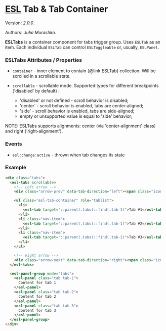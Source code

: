 # [ESL](h../../../) Tab & Tab Container

Version: *2.0.0*.

Authors: *Julia Murashko*.

<a name="intro"></a>

**ESLTabs** is a container component for tabs trigger group. Uses `ESLTab` as an item. Each individual `ESLTab` can
control
`ESLToggleable` or, usually, `ESLPanel`.

### ESLTabs Attributes / Properties

- `container` - inner element to contain {@link ESLTab} collection. Will be scrolled in a scrollable state.

- `scrollable` - scrollable mode. Supported types for different breakpoints ('disabled' by default) :
    - 'disabled' or not defined -  scroll behavior is disabled;
    - 'center' - scroll behavior is enabled, tabs are center-aligned;
    - 'side' - scroll behavior is enabled, tabs are side-aligned;
    - empty or unsupported value is equal to 'side' behavior;

NOTE: ESLTabs supports alignments: center (via 'center-alignment' class) and right ('right-alignment').

### Events

- `esl:change:active` - thrown when tab changes its state

### Example

```html
<div class="tabs">
  <esl-tabs scrollable>
    <!-- Left arrow -->
    <div class="arrow-prev" data-tab-direction="left"><span class="icon-arrow-prev"></span></div>

    <ul class="esl-tab-container" role="tablist">
      <li>
        <esl-tab target="::parent(.tabs)::find(.tab-1)">Tab #1</esl-tab>
      </li>
      <li class="nav-item">
        <esl-tab target="::parent(.tabs)::find(.tab-1)">Tab #2</esl-tab>
      </li>
      <li class="nav-item">
        <esl-tab target="::parent(.tabs)::find(.tab-1)">Tab #3</esl-tab>
      </li>
    </ul>

    <!-- Right arrow -->
    <div class="arrow-next" data-tab-direction="right"><span class="icon-arrow-next"></span></div>
  </esl-tabs>

  <esl-panel-group mode="tabs">
    <esl-panel class="tab tab-1">
      Content for tab 1
    </esl-panel>
    <esl-panel class="tab tab-2">
      Content for tab 2
    </esl-panel>
    <esl-panel class="tab tab-3">
      Content for tab 3
    </esl-panel>
  </esl-panel-group>
</div>
```
